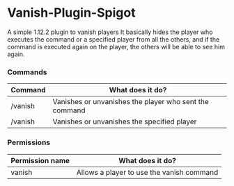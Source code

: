 # Vanish-Plugin-Spigot
A simple 1.12.2 plugin to vanish players
It basically hides the player who executes the command or a specified player from all the others, and if the command is executed again on the player, the others will be able to see him again.

### Commands
| Command    | What does it do? |
| ------------- |-------------|
| /vanish | Vanishes or unvanishes the player who sent the command |
| /vanish <player>    | Vanishes or unvanishes the specified player |

### Permissions
| Permission name    | What does it do? |
| ------------- |-------------|
| vanish | Allows a player to use the vanish command |
